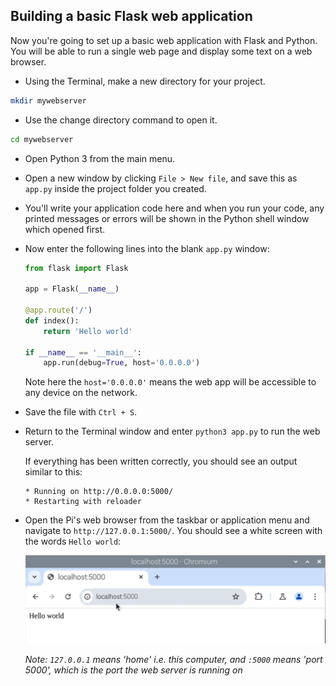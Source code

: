 ## Building a basic Flask web application

Now you're going to set up a basic web application with Flask and Python. You will be able to run a single web page and display some text on a web browser.

- Using the Terminal, make a new directory for your project.

```bash
mkdir mywebserver
```

- Use the change directory command to open it.

```bash
cd mywebserver
```

- Open Python 3 from the main menu.

- Open a new window by clicking `File > New file`, and save this as `app.py` inside the project folder you created.

- You'll write your application code here and when you run your code, any printed messages or errors will be shown in the Python shell window which opened first.

- Now enter the following lines into the blank `app.py` window:

    ```python
    from flask import Flask

    app = Flask(__name__)

    @app.route('/')
    def index():
        return 'Hello world'

    if __name__ == '__main__':
        app.run(debug=True, host='0.0.0.0')
    ```
    
    Note here the `host='0.0.0.0'` means the web app will be accessible to any device on the network.

- Save the file with `Ctrl + S`. 

- Return to the Terminal window and enter `python3 app.py` to run the web server.

    If everything has been written correctly, you should see an output similar to this:

    ```
    * Running on http://0.0.0.0:5000/
    * Restarting with reloader
    ```

- Open the Pi's web browser from the taskbar or application menu and navigate to `http://127.0.0.1:5000/`. You should see a white screen with the words `Hello world`:

    ![Flask Hello world](images/flask-hello-world.png)

    *Note: `127.0.0.1` means 'home' i.e. this computer, and `:5000` means 'port 5000', which is the port the web server is running on*


